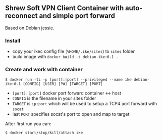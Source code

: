 ## Shrew Soft VPN Client Container with auto-reconnect and simple port forward

Based on Debian jessie.

### Install

- copy your ikec config file (`%HOME/.ike/sites`) to `sites` folder
- build image with `docker build -t debian-ike:0.1 .`

### Create and work with container

```shell
$ docker run -ti -p [port]:[port] --privileged --name ike debian-ike:0.1 [CONFIG] [USER] [PW] [TARGET] [PORT]
```

- `[port]:[port]` docker port forward container <-> host
- `CONFIG` is the filename in your sites folder
- `TARGET` is `ip:port` which will be used to setup a TCP4 port forward with `socat`
- last `PORT` specifies socat's port to open and map to target   

After first run you can:

```shell
$ docker start/stop/kill/attach ike
```